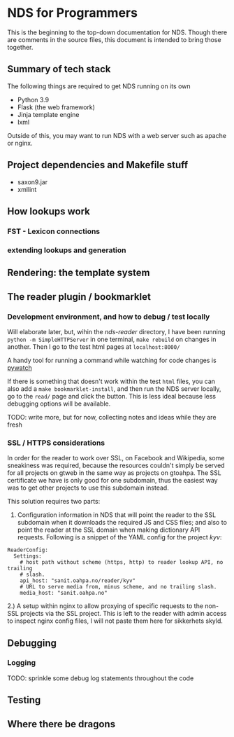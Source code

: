 # NDS for Programmers

This is the beginning to the top-down documentation for NDS. Though there are
comments in the source files, this document is intended to bring those
together.

## Summary of tech stack

The following things are required to get NDS running on its own

- Python 3.9
- Flask (the web framework)
- Jinja template engine
- lxml

Outside of this, you may want to run NDS with a web server such as apache or
nginx.

## Project dependencies and Makefile stuff

- saxon9.jar
- xmllint

## How lookups work

### FST - Lexicon connections

### extending lookups and generation

## Rendering: the template system

## The reader plugin / bookmarklet

### Development environment, and how to debug / test locally

Will elaborate later, but, wihin the _nds-reader_ directory, I have been
running `python -m SimpleHTTPServer` in one terminal, `make rebuild` on
changes in another. Then I go to the test html pages at `localhost:8000/`

A handy tool for running a command while watching for code changes is [pywatch]()

If there is something that doesn't work within the test `html` files, you can
also add a `make bookmarklet-install`, and then run the NDS server locally,
go to the `read/` page and click the button. This is less ideal because less
debugging options will be available.

TODO: write more, but for now, collecting notes and ideas while they are fresh

### SSL / HTTPS considerations

In order for the reader to work over SSL, on Facebook and Wikipedia, some
sneakiness was required, because the resources couldn't simply be served for
all projects on gtweb in the same way as projects on gtoahpa. The SSL
certificate we have is only good for one subdomain, thus the easiest way was to
get other projects to use this subdomain instead.

This solution requires two parts:

1. Configuration information in NDS that will point the reader to the SSL
   subdomain when it downloads the required JS and CSS files; and also to point
   the reader at the SSL domain when making dictionary API requests. Following is
   a snippet of the YAML config for the project _kyv_:

```
ReaderConfig:
  Settings:
    # host path without scheme (https, http) to reader lookup API, no trailing
    # slash.
    api_host: "sanit.oahpa.no/reader/kyv"
    # URL to serve media from, minus scheme, and no trailing slash.
    media_host: "sanit.oahpa.no"
```

2.) A setup within nginx to allow proxying of specific requests to the non-SSL
projects via the SSL project. This is left to the reader with admin access to
inspect nginx config files, I will not paste them here for sikkerhets skyld.

## Debugging

### Logging

TODO: sprinkle some debug log statements throughout the code

## Testing

## Where there be dragons
